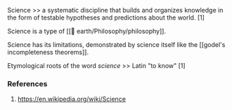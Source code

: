 Science >>  a systematic discipline that builds and organizes knowledge in the form of testable hypotheses and predictions about the world. [1]<!--SR:!2024-09-27,1,230-->

Science is a type of [[🏡 earth/Philosophy/philosophy]].

Science has its limitations, demonstrated by science itself like the [[godel's incompleteness theorems]].

Etymological roots of the word *science* >> Latin "to know" [1]
<!--SR:!2024-10-06,10,270-->
### References
1. https://en.wikipedia.org/wiki/Science